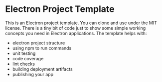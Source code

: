 Electron Project Template
=================
This is an Electron project template. You can clone and use under the MIT license. There is a tiny bit of code just to show some simple working concepts you need in Electron applications. The template helps with:
* electron project structure
* using npm to run commands
* unit testing
* code coverage
* lint checks
* building deployment artifacts
* publishing your app
